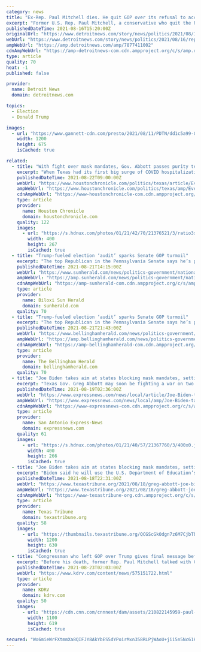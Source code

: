 ```yaml
---
category: news
title: "Ex-Rep. Paul Mitchell dies. He quit GOP over its refusal to accept Trump's defeat"
excerpt: "Former U.S. Rep. Paul Mitchell, a conservative who quit the Republican Party over its allegiance to President Donald Trump after the 2020 election, has died after a diagnosis of stage IV renal cancer."
publishedDateTime: 2021-08-16T15:20:00Z
originalUrl: "https://www.detroitnews.com/story/news/politics/2021/08/16/rep-congressman-paul-mitchell-republican-died-conservative-independent/7877411002/"
webUrl: "https://www.detroitnews.com/story/news/politics/2021/08/16/rep-congressman-paul-mitchell-republican-died-conservative-independent/7877411002/"
ampWebUrl: "https://amp.detroitnews.com/amp/7877411002"
cdnAmpWebUrl: "https://amp-detroitnews-com.cdn.ampproject.org/c/s/amp.detroitnews.com/amp/7877411002"
type: article
quality: 70
heat: -1
published: false

provider:
  name: Detroit News
  domain: detroitnews.com

topics:
  - Election
  - Donald Trump

images:
  - url: "https://www.gannett-cdn.com/presto/2021/08/11/PDTN/dd1c5a99-0bc4-4652-b5d4-7744e8107e7a-paul_mitchell_submitted.jpg?auto=webp&crop=4031,2267,x0,y0&format=pjpg&width=1200"
    width: 1200
    height: 675
    isCached: true

related:
  - title: "With fight over mask mandates, Gov. Abbott passes purity test in Trump's GOP"
    excerpt: "When Texas had its first big surge of COVID hospitalizations, Gov. Greg Abbott responded by shutting down bars and mandating masks. As the second surge hit, Abbott put in place an automatic trigger to restrict the operating capacities of businesses and halt non-emergency surgeries to free up hospital beds in areas with high hospitalizations."
    publishedDateTime: 2021-08-22T09:00:00Z
    webUrl: "https://www.houstonchronicle.com/politics/texas/article/Even-as-COVID-resurges-there-is-no-room-for-Gov-16401385.php"
    ampWebUrl: "https://www.houstonchronicle.com/politics/texas/amp/Even-as-COVID-resurges-there-is-no-room-for-Gov-16401385.php"
    cdnAmpWebUrl: "https://www-houstonchronicle-com.cdn.ampproject.org/c/s/www.houstonchronicle.com/politics/texas/amp/Even-as-COVID-resurges-there-is-no-room-for-Gov-16401385.php"
    type: article
    provider:
      name: Houston Chronicle
      domain: houstonchronicle.com
    quality: 122
    images:
      - url: "https://s.hdnux.com/photos/01/21/42/70/21376521/3/ratio3x2_400.jpg"
        width: 400
        height: 267
        isCached: true
  - title: "Trump-fueled election ‘audit’ sparks Senate GOP turmoil"
    excerpt: "The top Republican in the Pennsylvania Senate says he’s putting a different senator in charge of an “election integrity” undertaking and removing a senator who had aimed to carry out an Arizona-style “forensic investigation” of Pennsylvania’s 2020 presidential election."
    publishedDateTime: 2021-08-21T14:15:00Z
    webUrl: "https://www.sunherald.com/news/politics-government/national-politics/article253632053.html"
    ampWebUrl: "https://amp.sunherald.com/news/politics-government/national-politics/article253632053.html"
    cdnAmpWebUrl: "https://amp-sunherald-com.cdn.ampproject.org/c/s/amp.sunherald.com/news/politics-government/national-politics/article253632053.html"
    type: article
    provider:
      name: Biloxi Sun Herald
      domain: sunherald.com
    quality: 70
  - title: "Trump-fueled election ‘audit’ sparks Senate GOP turmoil"
    excerpt: "The top Republican in the Pennsylvania Senate says he’s putting a different senator in charge of an “election integrity” undertaking and removing a senator who had aimed to carry out an Arizona-style “forensic investigation” of Pennsylvania’s 2020 presidential election."
    publishedDateTime: 2021-08-21T21:43:00Z
    webUrl: "https://www.bellinghamherald.com/news/politics-government/national-politics/article253632053.html"
    ampWebUrl: "https://amp.bellinghamherald.com/news/politics-government/national-politics/article253632053.html"
    cdnAmpWebUrl: "https://amp-bellinghamherald-com.cdn.ampproject.org/c/s/amp.bellinghamherald.com/news/politics-government/national-politics/article253632053.html"
    type: article
    provider:
      name: The Bellingham Herald
      domain: bellinghamherald.com
    quality: 70
  - title: "Joe Biden takes aim at states blocking mask mandates, setting Gov. Greg Abbott up for showdown with"
    excerpt: "Texas Gov. Greg Abbott may soon be fighting a war on two fronts — with local officials and the federal government — to stave off mandatory COVID-19 prevention efforts after the Biden administration announced Wednesday it was going after states like Texas that try to ban universal masking at schools."
    publishedDateTime: 2021-08-19T02:36:00Z
    webUrl: "https://www.expressnews.com/news/local/article/Joe-Biden-takes-aim-at-states-blocking-mask-16396786.php"
    ampWebUrl: "https://www.expressnews.com/news/local/amp/Joe-Biden-takes-aim-at-states-blocking-mask-16396786.php"
    cdnAmpWebUrl: "https://www-expressnews-com.cdn.ampproject.org/c/s/www.expressnews.com/news/local/amp/Joe-Biden-takes-aim-at-states-blocking-mask-16396786.php"
    type: article
    provider:
      name: San Antonio Express-News
      domain: expressnews.com
    quality: 61
    images:
      - url: "https://s.hdnux.com/photos/01/21/40/57/21367760/3/400x0.jpg"
        width: 400
        height: 266
        isCached: true
  - title: "Joe Biden takes aim at states blocking mask mandates, setting Gov. Greg Abbott up for showdown with feds"
    excerpt: "Biden said he will use the U.S. Department of Education’s civil rights enforcement authority to deter states from blocking mask mandates in classrooms."
    publishedDateTime: 2021-08-18T22:31:00Z
    webUrl: "https://www.texastribune.org/2021/08/18/greg-abbott-joe-biden-texas-mask-mandates/"
    ampWebUrl: "https://www.texastribune.org/2021/08/18/greg-abbott-joe-biden-texas-mask-mandates/amp/"
    cdnAmpWebUrl: "https://www-texastribune-org.cdn.ampproject.org/c/s/www.texastribune.org/2021/08/18/greg-abbott-joe-biden-texas-mask-mandates/amp/"
    type: article
    provider:
      name: Texas Tribune
      domain: texastribune.org
    quality: 58
    images:
      - url: "https://thumbnails.texastribune.org/QCGScGkOdgn7z6M7CjbTbiaZvo4=/1200x630/filters:quality(95)/static.texastribune.org/media/files/0825c12ccde17a1e73e5eb5a698491d2/Biden%20COVID%20REUTERS%20TT.jpg"
        width: 1200
        height: 630
        isCached: true
  - title: "Congressman who left GOP over Trump gives final message before death from cancer"
    excerpt: "Before his death, former Rep. Paul Mitchell talked with CNN's Jake Tapper about his life and his parting message to the country."
    publishedDateTime: 2021-08-23T02:03:00Z
    webUrl: "https://www.kdrv.com/content/news/575151722.html"
    type: article
    provider:
      name: KDRV
      domain: kdrv.com
    quality: 50
    images:
      - url: "https://cdn.cnn.com/cnnnext/dam/assets/210822145959-paul-mitchell-tapper-vpx-live-video.jpg"
        width: 1100
        height: 619
        isCached: true

secured: "Wo6mieWrFXtmmXa8QIFJY8AkYbES5dYPoirMxn358RLPjWAoU+jii5n5Nc61Kv6UVHJxvESlDHrssbYsEm+jePq2WLabEiyq5S0I2oEy13j+gKLS3sJMxhi57hIoBLKRGx5pLsTGh26YjDfzrq78OHjp36jzo3m+WBHkafXpP8SNgncDsSelua4gLh5jchfGx8yyjnOgDwNl4/V9OX9MhZlCVzR6ROeBGyb1XYyrwB8tzy2cJm2L8OZeygJARVXbO/HYs9nEh/dRc+h17gGFWwFgvrqaF4FZeMW9xc3m/nNg9/JXoLVWUOWThf11FgFT8odmm2xvXMZyuk3hIHllL/txfLza0VetTUSSTqoW/Hk=;kzJ2zaFmU6/tFLxdf3n7JQ=="
---
```


